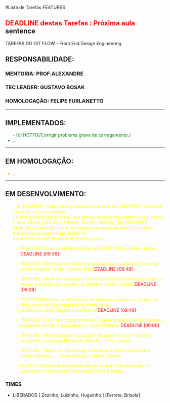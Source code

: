 #Lista de Tarefas FEATURES 
## <span style='color: red;'>DEADLINE destas Tarefas : Próxima aula</span> sentence
TAREFAS DO GIT FLOW - Front End Design Engineering
## RESPONSABILIDADE:
### MENTORIA: PROF.ALEXANDRE
### TEC LEADER: GUSTAVO BOSAK
### HOMOLOGAÇÃO: FELIPE FURLANETTO


---
## IMPLEMENTADOS:
<ul style="color:green">
- [x] HOTFIX/Corrigir problema grave de carregamento./
     <li> ... </li>
</ul>

---
## EM HOMOLOGAÇÃO:
<ul style="color:orange">
     <li> ... </li>
</ul>

---
## EM DESENVOLVIMENTO:
<ul style="color:yellow">
- [x] FEATURE / Criar uma api de usuários com um ENDPOINT de nome usuarios, com os campos [id:string,nome:string,nomeUser:string,email:string,avatar:string]. utilize o json-server para isso. / Bosak, Ferrete, Brisola 
- [x] FEATURE / Atualizar o cabeçalho com um campo de pesquisa sobre produtos eletrônicos-coloque o resultado na home/HenriqueM,HenriqueC,PedroS,Kauan

- FEATURE / Criar cards de notícias na HOME / Enzo, Pietro, Lucas
<span style="color:red">DEADLINE [09:36]</span>
- FEATURE / Melhorar a estilização do Formulário, dando ênfase na reponsividade / João-C,Ryan, Raul
<span style="color:red">DEADLINE [08:48]</span>
- FEATURE / Melhorar o rodapé, com informações dinâmicas sobre o tempo e a bolsa de valores / Guilherme, Pedro, Gabriel<span style="color:red">DEADLINE [09:38]</span>

- FEATURE/Melhorar a estilização da Tabela e aplicar um campo de filtro, onde se possa pesquisar direto nela o produto/LucasR,Clayton,Sola,PedroP<span style="color:red">DEADLINE [09:40]</span>

- FEATURE / Criar um componente de Login completo, incluindo rotas e registro destas. / João Bueno - João Caetano <span style="color:red">DEADLINE [09:00]</span>

- FEATURE / Remodelagem da página de erro404, com redirect, utilizando o rook useNavigate  / Nicolly - Cléo - Samyr

- FEATURE / Gerar um sistema de validação com localStorage e sessionStoarge + Token /Bosak, Ferrete, Brisola

- BUGFIX / Adicionar tratamento de erro a barra de pesquisa no cabeçalho / HenriqueM,HenriqueC,PedroS,Kauan
</ul>

### TIMES
- LIBERADOS
[ Zezinho, Luizinho, Huguinho ]
[Ferrete, Brisola]